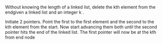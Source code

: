 Without knowing the length of a linked list, delete the kth element from the endgiven a linked list and an integer k . 


Initiate 2 pointers. Point the first to the first element and the second to the kth element from the start. Now start advancing them both until the second pointer hits the end of the linked list. The first pointer will now be at the kth from end node
